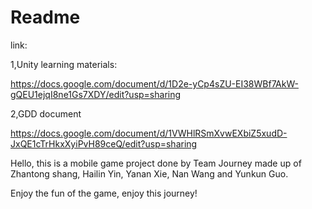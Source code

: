 # Readme

link:

1,Unity learning materials:

https://docs.google.com/document/d/1D2e-yCp4sZU-EI38WBf7AkW-gQEU1ejqI8ne1Gs7XDY/edit?usp=sharing

2,GDD document

https://docs.google.com/document/d/1VWHlRSmXvwEXbiZ5xudD-JxQE1cTrHkxXyiPvH89ceQ/edit?usp=sharing



Hello, this is a mobile game project done by Team Journey made up of Zhantong shang, Hailin Yin, Yanan Xie, Nan Wang and Yunkun Guo. 

Enjoy the fun of the game, enjoy this journey!
